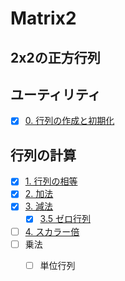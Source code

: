 # Matrix2

## 2x2の正方行列

## ユーティリティ

- [x] [0. 行列の作成と初期化](utility.md)

## 行列の計算

- [x] [1. 行列の相等](equal.md)
- [x] [2. 加法](add.md)
- [x] [3. 減法](sub.md)
  - [x] [3.5 ゼロ行列](zero.md)
- [ ] [4. スカラー倍](scalar_multi.md)
- [ ] 乗法
  - [ ] 単位行列

